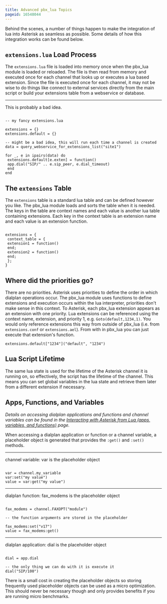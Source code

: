```yaml
---
title: Advanced pbx_lua Topics
pageid: 16548044
---
```


Behind the scenes, a number of things happen to make the integration of lua into Asterisk as seamless as possible. Some details of how this integration works can be found below.

`extensions.lua` Load Process
-----------------------------

The `extensions.lua` file is loaded into memory once when the pbx_lua module is loaded or reloaded. The file is then read from memory and executed once for each channel that looks up or executes a lua based extension. Since the file is executed once for each channel, it may not be wise to do things like connect to external services directly from the main script or build your extensions table from a webservice or database.

---

This is probably a bad idea.  

```

-- my fancy extensions.lua

extensions = {}
extensions.default = {}

-- might be a bad idea, this will run each time a channel is created
data = query_webservice_for_extensions_list("site1")

for _, e in ipairs(data) do
 extensions.default[e.exten] = function()
 app.dial("SIP/" .. e.sip_peer, e.dial_timeout)
 end
end

```

The `extensions` Table
----------------------

The `extensions` table is a standard lua table and can be defined however you like. The pbx_lua module loads and sorts the table when it is needed. The keys in the table are context names and each value is another lua table containing extensions. Each key in the context table is an extension name and each value is an extension function.

```

extensions = {
 context_table = {
 extension1 = function()
 end;
 extension2 = function()
 end;
 };
}

```

Where did the priorities go?
----------------------------

There are no priorities. Asterisk uses priorities to define the order in which dialplan operations occur. The pbx_lua module uses functions to define extensions and execution occurs within the lua interpreter, priorities don't make sense in this context. To Asterisk, each pbx_lua extension appears as an extension with one priority. Lua extensions can be referenced using the context name, extension, and priority 1, e.g. `Goto(default,1234,1)`. You would only reference extensions this way from outside of pbx_lua (i.e. from `extensions.conf` or `extensions.ael`). From with in pbx_lua you can just execute that extension's function. 

```
extensions.default["1234"]("default", "1234")

```

Lua Script Lifetime
-------------------

The same lua state is used for the lifetime of the Asterisk channel it is running on, so effectively, the script has the lifetime of the channel. This means you can set global variables in the lua state and retrieve them later from a different extension if necessary.

Apps, Functions, and Variables
------------------------------

*Details on accessing dialplan applications and functions and channel variables can be found in the [Interacting with Asterisk from Lua (apps, variables, and functions)](/Configuration/Dialplan/Lua-Dialplan-Configuration/Interacting-with-Asterisk-from-Lua-apps-variables-and-functions) page.*

 When accessing a dialplan application or function or a channel variable, a placeholder object is generated that provides the `:get()` and `:set()` methods.

---

channel variable: var is the placeholder object  

```

var = channel.my_variable
var:set("my value")
value = var:get("my value")

```

---

dialplan function: fax_modems is the placeholder object  

```

fax_modems = channel.FAXOPT("module")

-- the function arguments are stored in the placeholder

fax_modems:set("v17")
value = fax_modems:get()

```

---

dialplan application: dial is the placeholder object  

```

dial = app.dial

-- the only thing we can do with it is execute it
dial("SIP/100")

```

There is a small cost in creating the placeholder objects so storing frequently used placeholder objects can be used as a micro optimization. This should never be necessary though and only provides benefits if you are running micro benchmarks.
